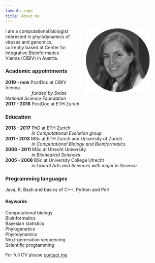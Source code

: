 ```yaml
---
layout: page
title: About me
---
```


<img src="/img/VB_bw.png" alt="Drawing" style="width: 200px;" hspace="50px;" align="right"/>
I am a computational biologist interested in phylodynamics of viruses and genomics, currently based at Center for Integrative Bioinformatics Vienna (CIBIV) in Austria.  

### Academic appointments   
**2019 - now** PostDoc at CIBIV Vienna  
&nbsp;&nbsp;&nbsp;&nbsp;&nbsp;&nbsp;&nbsp;&nbsp;&nbsp;&nbsp;&nbsp;&nbsp;&nbsp;&nbsp;&nbsp;&nbsp;&nbsp;&nbsp;&nbsp;&nbsp;&nbsp;_funded by Swiss National Science Foundation_  
**2017 - 2018** PostDoc at ETH Zurich

### Education  
**2013 - 2017** PhD at ETH Zurich  
&nbsp;&nbsp;&nbsp;&nbsp;&nbsp;&nbsp;&nbsp;&nbsp;&nbsp;&nbsp;&nbsp;&nbsp;&nbsp;&nbsp;&nbsp;&nbsp;&nbsp;&nbsp;&nbsp;&nbsp;&nbsp;_in Computational Evolution group_  
**2011 - 2013** MSc at ETH Zurich and University of Zurich  
&nbsp;&nbsp;&nbsp;&nbsp;&nbsp;&nbsp;&nbsp;&nbsp;&nbsp;&nbsp;&nbsp;&nbsp;&nbsp;&nbsp;&nbsp;&nbsp;&nbsp;&nbsp;&nbsp;&nbsp;&nbsp;_in Computational Biology and Bioinformatics_  
**2008 - 2011** MSc at Utrecht University  
&nbsp;&nbsp;&nbsp;&nbsp;&nbsp;&nbsp;&nbsp;&nbsp;&nbsp;&nbsp;&nbsp;&nbsp;&nbsp;&nbsp;&nbsp;&nbsp;&nbsp;&nbsp;&nbsp;&nbsp;&nbsp;_in Biomedical Sciences_  
**2005 - 2008** BSc at University College Utrecht  
&nbsp;&nbsp;&nbsp;&nbsp;&nbsp;&nbsp;&nbsp;&nbsp;&nbsp;&nbsp;&nbsp;&nbsp;&nbsp;&nbsp;&nbsp;&nbsp;&nbsp;&nbsp;&nbsp;&nbsp;&nbsp;_in Liberal Arts and Sciences with major in Science_  

### Programming languages  
Java, R, Bash and basics of C++, Python and Perl

#### Keywords  
Computational biology  
Bioinformatics  
Bayesian statistics  
Phylogenetics  
Phylodynamics  
Next-generation sequencing  
Scientific programming  

For full CV please [contact me]("https://boskovav.github.io/contact/")
